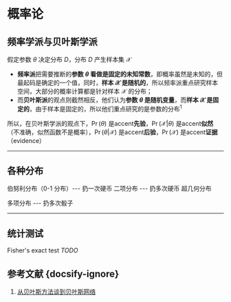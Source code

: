 # 概率论

## 频率学派与贝叶斯学派

假定参数 $\theta$ 决定分布 $D$，分布 $D$ 产生样本集 $\mathcal{X}$

- **频率派**把需要推断的**参数 $\theta$ 看做是固定的未知常数**，即概率虽然是未知的，但最起码是确定的一个值，同时，**样本 $\mathcal{X}$ 是随机的**，所以频率派重点研究样本空间，大部分的概率计算都是针对样本 $\mathcal{X}$ 的分布；
- 而**贝叶斯派**的观点则截然相反，他们认为**参数 $\theta$ 是随机变量**，而**样本 $\mathcal{X}$ 是固定的**，由于样本是固定的，所以他们重点研究的是参数的分布<sup>1</sup>

所以，在贝叶斯学派的观点下，$\Pr(\theta)$ 是accent**先验**，$\Pr(\mathcal{X}|\theta)$ 是accent**似然**（不准确，似然函数不是概率），$\Pr(\theta|\mathcal{X})$ 是accent**后验**，$\Pr(\mathcal{X})$ 是accent**证据**（evidence）

---

## 各种分布

伯努利分布（0-1 分布）--- 扔一次硬币
二项分布 --- 扔多次硬币
超几何分布

多项分布 --- 扔多次骰子

---

## 统计测试

Fisher's exact test *TODO*

## 参考文献 {docsify-ignore}

1. [从贝叶斯方法谈到贝叶斯网络](https://blog.csdn.net/v_july_v/article/details/40984699)
